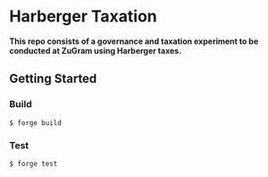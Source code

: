 # Harberger Taxation

**This repo consists of a governance and taxation experiment to be conducted at ZuGram using Harberger taxes.**


## Getting Started

### Build

```shell
$ forge build
```

### Test

```shell
$ forge test
```

